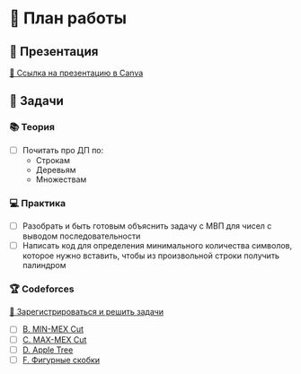 # 📝 План работы

## 🎤 Презентация
[🔗 Ссылка на презентацию в Canva](https://www.canva.com/design/DAGjraYmUq4/-COYvfWRdag3ecPrPZDOnw/view?utm_content=DAGjraYmUq4&utm_campaign=designshare&utm_medium=link2&utm_source=uniquelinks&utlId=h1290f01dde)

## 📌 Задачи

### 📚 Теория
- [ ] Почитать про ДП по:
  - Строкам
  - Деревьям
  - Множествам

### 💻 Практика
- [ ] Разобрать и быть готовым объяснить задачу с МВП для чисел с выводом последовательности
- [ ] Написать код для определения минимального количества символов, которое нужно вставить, чтобы из произвольной строки получить палиндром

### 🏆 Codeforces
[🔗 Зарегистрироваться и решить задачи](https://codeforces.com/)
- [ ] [B. MIN-MEX Cut](https://codeforces.com/problemset/problem/1566/B)
- [ ] [C. MAX-MEX Cut](https://codeforces.com/problemset/problem/1566/C)
- [ ] [D. Apple Tree](https://codeforces.com/problemset/problem/1843/D)
- [ ] [F. Фигурные скобки](https://codeforces.com/problemset/problem/2014/F)
